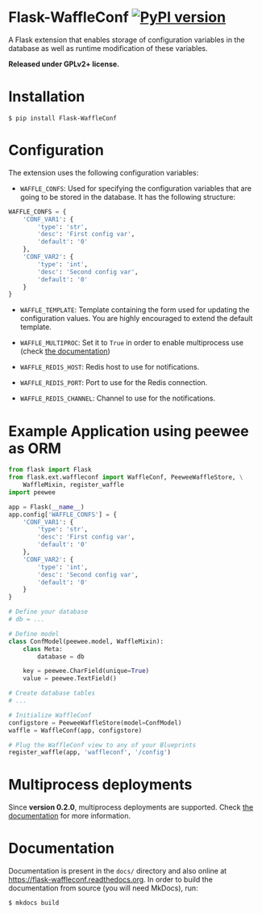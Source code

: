 # Flask-WaffleConf [![PyPI version](https://img.shields.io/pypi/v/Flask-WaffleConf.svg)](https://pypi.python.org/pypi/Flask-WaffleConf)

A Flask extension that enables storage of configuration variables in the
database as well as runtime modification of these variables.

**Released under GPLv2+ license.**

# Installation

```shell
$ pip install Flask-WaffleConf
```

# Configuration

The extension uses the following configuration variables:

- `WAFFLE_CONFS`: Used for specifying the configuration variables that are
  going to be stored in the database. It has the following structure:

```python
WAFFLE_CONFS = {
    'CONF_VAR1': {
        'type': 'str',
        'desc': 'First config var',
        'default': '0'
    },
    'CONF_VAR2': {
        'type': 'int',
        'desc': 'Second config var',
        'default': '0'
    }
}
```

- `WAFFLE_TEMPLATE`: Template containing the form used for updating the
  configuration values. You are highly encouraged to extend the default
  template.

- `WAFFLE_MULTIPROC`: Set it to `True` in order to enable multiprocess use
  (check [the
  documentation](https://flask-waffleconf.readthedocs.org/en/latest/multiproc/))

- `WAFFLE_REDIS_HOST`: Redis host to use for notifications.

- `WAFFLE_REDIS_PORT`: Port to use for the Redis connection.

- `WAFFLE_REDIS_CHANNEL`: Channel to use for the notifications.

# Example Application using peewee as ORM

```python
from flask import Flask
from flask.ext.waffleconf import WaffleConf, PeeweeWaffleStore, \
    WaffleMixin, register_waffle
import peewee

app = Flask(__name__)
app.config['WAFFLE_CONFS'] = {
    'CONF_VAR1': {
        'type': 'str',
        'desc': 'First config var',
        'default': '0'
    },
    'CONF_VAR2': {
        'type': 'int',
        'desc': 'Second config var',
        'default': '0'
    }
}

# Define your database
# db = ...

# Define model
class ConfModel(peewee.model, WaffleMixin):
    class Meta:
        database = db

    key = peewee.CharField(unique=True)
    value = peewee.TextField()

# Create database tables
# ...

# Initialize WaffleConf
configstore = PeeweeWaffleStore(model=ConfModel)
waffle = WaffleConf(app, configstore)

# Plug the WaffleConf view to any of your Blueprints
register_waffle(app, 'waffleconf', '/config')
```

# Multiprocess deployments

Since **version 0.2.0**, multiprocess deployments are supported. Check [the
documentation](https://flask-waffleconf.readthedocs.org/en/latest/multiproc/)
for more information.

# Documentation

Documentation is present in the `docs/` directory and also online at
<https://flask-waffleconf.readthedocs.org>. In order to build the documentation
from source (you will need MkDocs), run:

```shell
$ mkdocs build
```
